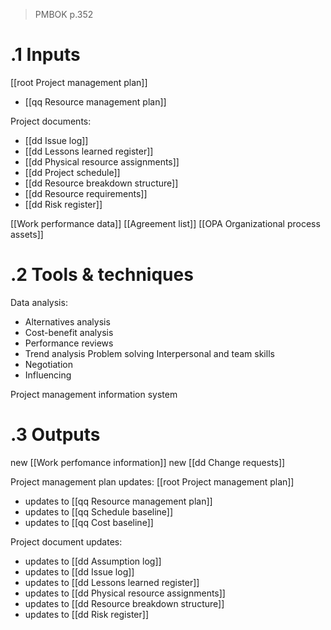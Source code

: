 > PMBOK p.352
# .1 Inputs

[[root Project management plan]]
* [[qq Resource management plan]]

Project documents:
* [[dd Issue log]]
* [[dd Lessons learned register]]
* [[dd Physical resource assignments]]
* [[dd Project schedule]]
* [[dd Resource breakdown structure]]
* [[dd Resource requirements]]
* [[dd Risk register]]

[[Work performance data]]
[[Agreement list]]
[[OPA Organizational process assets]]

# .2 Tools & techniques
Data analysis:
* Alternatives analysis
* Cost-benefit analysis
* Performance reviews
* Trend analysis
Problem solving
Interpersonal and team skills
* Negotiation
* Influencing

Project management information system

# .3 Outputs
new [[Work perfomance information]]
new [[dd Change requests]]

Project management plan updates: [[root Project management plan]]
* updates to [[qq Resource management plan]]
* updates to [[qq Schedule baseline]]
* updates to [[qq Cost baseline]]

Project document updates:
* updates to [[dd Assumption log]]
* updates to [[dd Issue log]]
* updates to [[dd Lessons learned register]]
* updates to [[dd Physical resource assignments]]
* updates to [[dd Resource breakdown structure]]
* updates to [[dd Risk register]]


